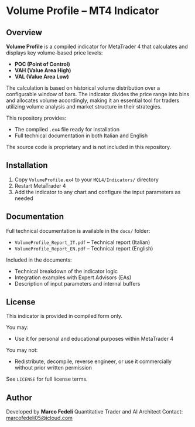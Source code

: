# Volume Profile – MT4 Indicator

## Overview
**Volume Profile** is a compiled indicator for MetaTrader 4 that calculates and displays key volume-based price levels:
- **POC (Point of Control)**
- **VAH (Value Area High)**
- **VAL (Value Area Low)**

The calculation is based on historical volume distribution over a configurable window of bars. The indicator divides the price range into bins and allocates volume accordingly, making it an essential tool for traders utilizing volume analysis and market structure in their strategies.

This repository provides:
- The compiled `.ex4` file ready for installation
- Full technical documentation in both Italian and English

The source code is proprietary and is not included in this repository.

## Installation
1. Copy `VolumeProfile.ex4` to your `MQL4/Indicators/` directory
2. Restart MetaTrader 4
3. Add the indicator to any chart and configure the input parameters as needed

## Documentation
Full technical documentation is available in the `docs/` folder:
- `VolumeProfile_Report_IT.pdf` – Technical report (Italian)
- `VolumeProfile_Report_EN.pdf` – Technical report (English)

Included in the documents:
- Technical breakdown of the indicator logic
- Integration examples with Expert Advisors (EAs)
- Description of input parameters and internal buffers

## License
This indicator is provided in compiled form only.

You may:
- Use it for personal and educational purposes within MetaTrader 4

You may not:
- Redistribute, decompile, reverse engineer, or use it commercially without prior written permission

See `LICENSE` for full license terms.

## Author
Developed by **Marco Fedeli**
Quantitative Trader and AI Architect
Contact: marcofedeli05@icloud.com

